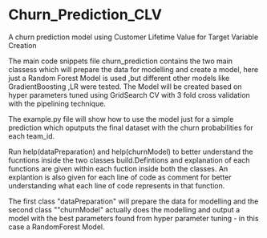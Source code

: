 # Churn_Prediction_CLV
A churn prediction model using Customer Lifetime Value for Target Variable Creation

The main code snippets file churn_prediction contains the two main classess which will prepare the data for modelling and create a model, here just a Random Forest Model is used ,but different other models like GradientBoosting ,LR were tested. The Model will be created based on hyper parameters tuned using GridSearch CV with 3 fold cross validation with the pipelining technique.

The example.py file will show how to use the model just for a simple prediction which oputputs the final dataset with the churn probabilities for each team_id.


Run help(dataPreparation) and help(churnModel) to better understand the fucntions inside the two classes build.Defintions and explanation of each functions are given within each fuction inside both the classes.
An explantion is also given for each line of code as comment for better understanding what each line of code represents in that function.

The first class "dataPreparation" will prepare the data for modelling and the second class ""churnModel" actually does the modelling and output a model with the best parameters found from hyper parameter tuning - in this case a RandomForest Model.

